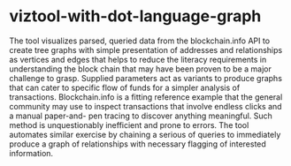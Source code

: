 # viztool-with-dot-language-graph
The tool visualizes parsed, queried data from the blockchain.info API to create tree graphs with
simple presentation of addresses and relationships as vertices and edges that helps to reduce the
literacy requirements in understanding the block chain that may have been proven to be a major
challenge to grasp. Supplied parameters act as variants to produce graphs that can cater to specific
flow of funds for a simpler analysis of transactions. Blockchain.info is a fitting reference example
that the general community may use to inspect transactions that involve endless clicks and a manual
paper-and- pen tracing to discover anything meaningful. Such method is unquestionably inefficient
and prone to errors. The tool automates similar exercise by chaining a serious of queries to
immediately produce a graph of relationships with necessary flagging of interested information.
